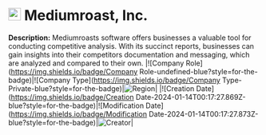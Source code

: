 
# <img src="https://www.mediumroast.io/favicon.png" alt="Mediumroast, Inc. Logo" height="25px" title="Mediumroast, Inc." /> Mediumroast, Inc.

**Description:** Mediumroasts software offers businesses a valuable tool for conducting competitive analysis. With its succinct reports, businesses can gain insights into their competitors documentation and messaging, which are analyzed and compared to their own.
|![Company Role](https://img.shields.io/badge/Company Role-undefined-blue?style=for-the-badge)|![Company Type](https://img.shields.io/badge/Company Type-Private-blue?style=for-the-badge)|![Region](https://img.shields.io/badge/Region-AMER-blue?style=for-the-badge)|
|![Creation Date](https://img.shields.io/badge/Creation Date-2024-01-14T00:17:27.869Z-blue?style=for-the-badge)|![Modification Date](https://img.shields.io/badge/Modification Date-2024-01-14T00:17:27.873Z-blue?style=for-the-badge)|![Creator](https://img.shields.io/badge/Creator-miha42-github-blue?style=for-the-badge)|
